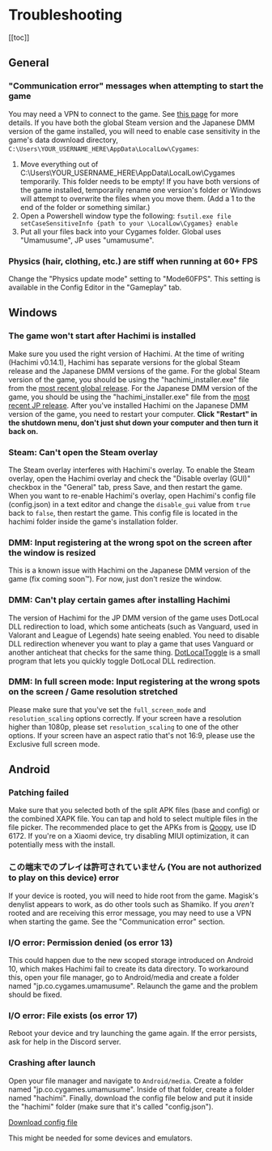 # Troubleshooting
[[toc]]

## General

### "Communication error" messages when attempting to start the game

You may need a VPN to connect to the game.  See [this page](https://gametora.com/umamusume/playing-on-dmm) for more details.
If you have both the global Steam version and the Japanese DMM version of the game installed, you will need to enable case sensitivity in the game's data download directory, `C:\Users\YOUR_USERNAME_HERE\AppData\LocalLow\Cygames`:
1. Move everything out of C:\Users\YOUR_USERNAME_HERE\AppData\LocalLow\Cygames temporarily. This folder needs to be empty! If you have both versions of the game installed, temporarily rename one version's folder or Windows will attempt to overwrite the files when you move them. (Add a 1 to the end of the folder or something similar.)
2. Open a Powershell window type the following: `fsutil.exe file setCaseSensitiveInfo {path to your \LocalLow\Cygames} enable`
3. Put all your files back into your Cygames folder. Global uses "Umamusume", JP uses "umamusume".

### Physics (hair, clothing, etc.) are stiff when running at 60+ FPS

Change the "Physics update mode" setting to "Mode60FPS". This setting is available in the Config Editor in the "Gameplay" tab.

## Windows

### The game won't start after Hachimi is installed

Make sure you used the right version of Hachimi. At the time of writing (Hachimi v0.14.1), Hachimi has separate versions for the global Steam release and the Japanese DMM versions of the game.
For the global Steam version of the game, you should be using the "hachimi_installer.exe" file from the [most recent global release](https://github.com/Hachimi-Hachimi/Hachimi-Unity2020/releases/latest).
For the Japanese DMM version of the game, you should be using the "hachimi_installer.exe" file from the [most recent JP release](https://github.com/Hachimi-Hachimi/Hachimi/releases/latest).
After you've installed Hachimi on the Japanese DMM version of the game, you need to restart your computer. **Click "Restart" in the shutdown menu, don't just shut down your computer and then turn it back on.**

<!-- 
    TODO: add more details about weird edge cases like old unsupported versions of CarrotJuicer?
-->

### Steam: Can't open the Steam overlay

The Steam overlay interferes with Hachimi's overlay. To enable the Steam overlay, open the Hachimi overlay and check the "Disable overlay (GUI)" checkbox in the "General" tab, press Save, and then restart the game. 
When you want to re-enable Hachimi's overlay, open Hachimi's config file (config.json) in a text editor and change the `disable_gui` value from `true` back to `false`, then restart the game. This config file is located in the hachimi folder inside the game's installation folder.

### DMM: Input registering at the wrong spot on the screen after the window is resized

This is a known issue with Hachimi on the Japanese DMM version of the game (fix coming soon™). For now, just don't resize the window.

### DMM: Can't play certain games after installing Hachimi

The version of Hachimi for the JP DMM version of the game uses DotLocal DLL redirection to load, which some anticheats (such as Vanguard, used in Valorant and League of Legends) hate seeing enabled. 
You need to disable DLL redirection whenever you want to play a game that uses Vanguard or another anticheat that checks for the same thing. 
[DotLocalToggle](https://github.com/LeadRDRK/DotLocalToggle/releases/) is a small program that lets you quickly toggle DotLocal DLL redirection. 

### DMM: In full screen mode: Input registering at the wrong spots on the screen / Game resolution stretched

Please make sure that you've set the `full_screen_mode` and `resolution_scaling` options correctly. If your screen have a resolution higher than 1080p, please set `resolution_scaling` to one of the other options. 
If your screen have an aspect ratio that's not 16:9, please use the Exclusive full screen mode.

## Android

### Patching failed

Make sure that you selected both of the split APK files (base and config) or the combined XAPK file. You can tap and hold to select multiple files in the file picker. 
The recommended place to get the APKs from is [Qoopy](https://qoopy.leadrdrk.com/), use ID 6172. If you're on a Xiaomi device, try disabling MIUI optimization, it can potentially mess with the install.

### この端末でのプレイは許可されていません (You are not authorized to play on this device) error 

If your device is rooted, you will need to hide root from the game. Magisk's denylist appears to work, as do other tools such as Shamiko. 
If you *aren't* rooted and are receiving this error message, you may need to use a VPN when starting the game. See the "Communication error" section.

### I/O error: Permission denied (os error 13)

This could happen due to the new scoped storage introduced on Android 10, which makes Hachimi fail to create its data directory. 
To workaround this, open your file manager, go to Android/media and create a folder named "jp.co.cygames.umamusume". Relaunch the game and the problem should be fixed.

### I/O error: File exists (os error 17)

Reboot your device and try launching the game again. If the error persists, ask for help in the Discord server.

### Crashing after launch

Open your file manager and navigate to `Android/media`. Create a folder named "jp.co.cygames.umamusume". 
Inside of that folder, create a folder named "hachimi". Finally, download the config file below and put it inside the "hachimi" folder (make sure that it's called "config.json").

[Download config file](https://files.leadrdrk.com/hachimi/android-compat/config.json)

This might be needed for some devices and emulators.